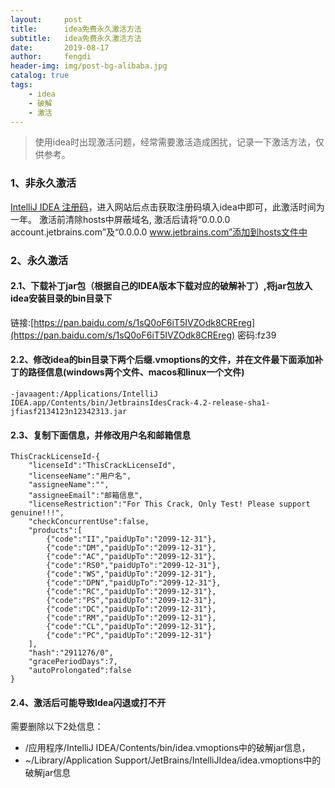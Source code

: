 ```yaml
---
layout:     post
title:      idea免费永久激活方法
subtitle:   idea免费永久激活方法
date:       2019-08-17
author:     fengdi
header-img: img/post-bg-alibaba.jpg
catalog: true
tags:
    - idea
    - 破解
    - 激活
---
```


>使用idea时出现激活问题，经常需要激活造成困扰，记录一下激活方法，仅供参考。

### 1、非永久激活
[IntelliJ IDEA 注册码](http://idea.lanyus.com/)，进入网站后点击获取注册码填入idea中即可，此激活时间为一年。
激活前清除hosts中屏蔽域名, 激活后请将“0.0.0.0 account.jetbrains.com”及“0.0.0.0 www.jetbrains.com”添加到hosts文件中

### 2、永久激活
#### 2.1、下载补丁jar包（根据自己的IDEA版本下载对应的破解补丁）,将jar包放入idea安装目录的bin目录下
链接:[https://pan.baidu.com/s/1sQ0oF6iT5IVZOdk8CREreg](https://pan.baidu.com/s/1sQ0oF6iT5IVZOdk8CREreg)  密码:fz39

#### 2.2、修改idea的bin目录下两个后缀.vmoptions的文件，并在文件最下面添加补丁的路径信息(windows两个文件、macos和linux一个文件)
```$xslt
-javaagent:/Applications/IntelliJ IDEA.app/Contents/bin/JetbrainsIdesCrack-4.2-release-sha1-jfiasf2134123n12342313.jar
```

#### 2.3、复制下面信息，并修改用户名和邮箱信息
```$xslt
ThisCrackLicenseId-{
    "licenseId":"ThisCrackLicenseId",
    "licenseeName":"用户名",
    "assigneeName":"",
    "assigneeEmail":"邮箱信息",
    "licenseRestriction":"For This Crack, Only Test! Please support genuine!!!",
    "checkConcurrentUse":false,
    "products":[
        {"code":"II","paidUpTo":"2099-12-31"},
        {"code":"DM","paidUpTo":"2099-12-31"},
        {"code":"AC","paidUpTo":"2099-12-31"},
        {"code":"RS0","paidUpTo":"2099-12-31"},
        {"code":"WS","paidUpTo":"2099-12-31"},
        {"code":"DPN","paidUpTo":"2099-12-31"},
        {"code":"RC","paidUpTo":"2099-12-31"},
        {"code":"PS","paidUpTo":"2099-12-31"},
        {"code":"DC","paidUpTo":"2099-12-31"},
        {"code":"RM","paidUpTo":"2099-12-31"},
        {"code":"CL","paidUpTo":"2099-12-31"},
        {"code":"PC","paidUpTo":"2099-12-31"}
    ],
    "hash":"2911276/0",
    "gracePeriodDays":7,
    "autoProlongated":false
}
```

#### 2.4、激活后可能导致Idea闪退或打不开
需要删除以下2处信息：
- /应用程序/IntelliJ IDEA/Contents/bin/idea.vmoptions中的破解jar信息，
- ~/Library/Application Support/JetBrains/IntelliJIdea/idea.vmoptions中的破解jar信息


